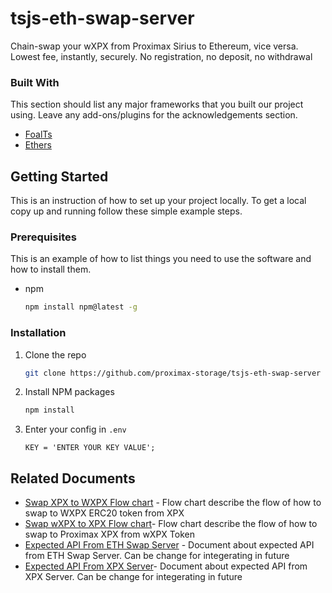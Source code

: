 # tsjs-eth-swap-server
Chain-swap your wXPX from Proximax Sirius to Ethereum, vice versa. Lowest fee, instantly, securely. No registration, no deposit, no withdrawal

### Built With

This section should list any major frameworks that you built our project using. Leave any add-ons/plugins for the acknowledgements section. 
* [FoalTs](https://foalts.org)
* [Ethers](https://docs.ethers.io/v5/)

<!-- GETTING STARTED -->
## Getting Started

This is an instruction of how to set up your project locally.
To get a local copy up and running follow these simple example steps.

### Prerequisites

This is an example of how to list things you need to use the software and how to install them.
* npm
  ```sh
  npm install npm@latest -g
  ```


### Installation

1. Clone the repo
   ```sh
   git clone https://github.com/proximax-storage/tsjs-eth-swap-server
   ```
2. Install NPM packages
   ```sh
   npm install
   ```
3. Enter your config in `.env`
   ```JS
   KEY = 'ENTER YOUR KEY VALUE';
   ```



<!-- DOCUMENT -->

## Related Documents
* [Swap XPX to WXPX Flow chart](https://www.docdroid.net/qofThy4/xpx-to-wrapped-xpx-pdf) - Flow chart describe the flow of how to swap to WXPX ERC20 token from XPX
* [Swap wXPX to XPX Flow chart](https://www.docdroid.net/49s73gL/wxpx-to-xpx-pdf)- Flow chart describe the flow of how to swap to Proximax XPX from wXPX Token
* [Expected API From ETH Swap Server](https://documenter.getpostman.com/view/8088351/TWDcGFTH#eb8fdbc4-6c93-4849-942c-72621dea82dd) - Document about expected API from ETH Swap Server. Can be change for integerating in future
* [Expected API From XPX Server](https://documenter.getpostman.com/view/8088351/TWDcGFTL#7ff4980f-1a9b-4d25-ac49-0de9c68cabb7)- Document about expected API from XPX Server. Can be change for integerating in future


